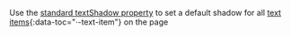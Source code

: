 Use the [standard textShadow property](/properties/#text-color) to set a default shadow for all [text items](#){:data-toc="&middot;-text-item"} on the page